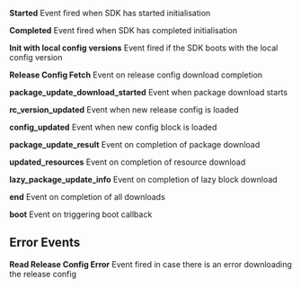 **Started**
Event fired when SDK has started initialisation

**Completed**
Event fired when SDK has completed initialisation

**Init with local config versions**
Event fired if the SDK boots with the local config version

**Release Config Fetch**
Event on release config download completion

**package_update_download_started**
Event when package download starts

**rc_version_updated**
Event when new release config is loaded

**config_updated**
Event when new config block is loaded

**package_update_result**
Event on completion of package download

**updated_resources**
Event on completion of resource download

**lazy_package_update_info**
Event on completion of lazy block download

**end**
Event on completion of all downloads

**boot**
Event on triggering boot callback

## Error Events

**Read Release Config Error**
Event fired in case there is an error downloading the release config

